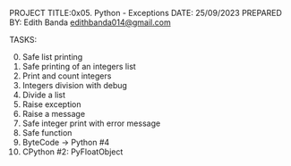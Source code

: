 PROJECT TITLE:0x05. Python - Exceptions
DATE: 25/09/2023
PREPARED BY: Edith Banda <edithbanda014@gmail.com>

TASKS:

0. Safe list printing
1. Safe printing of an integers list
2. Print and count integers
3. Integers division with debug
4. Divide a list
5. Raise exception
6. Raise a message
7. Safe integer print with error message
8. Safe function
9. ByteCode -> Python #4
10. CPython #2: PyFloatObject
